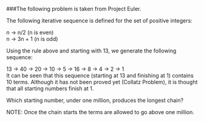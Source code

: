 ###The following problem is taken from Project Euler.
<p>
The following iterative sequence is defined for the set of positive integers:<br/>

n → n/2 (n is even)<br/>
n → 3n + 1 (n is odd)<br/>

Using the rule above and starting with 13, we generate the following sequence:<br/>

13 → 40 → 20 → 10 → 5 → 16 → 8 → 4 → 2 → 1<br/>
It can be seen that this sequence (starting at 13 and finishing at 1) contains 10 terms. Although it has not been proved yet (Collatz Problem), it is thought that all starting numbers finish at 1.<br/>

Which starting number, under one million, produces the longest chain?<br/>

NOTE: Once the chain starts the terms are allowed to go above one million.<br/>
</p><br/>
